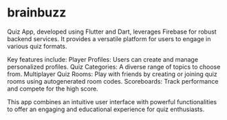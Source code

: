 # brainbuzz
Quiz App, developed using Flutter and Dart, leverages Firebase for robust backend services. It provides a versatile platform for users to engage in various quiz formats. 

Key features include:
Player Profiles: Users can create and manage personalized profiles.
Quiz Categories: A diverse range of topics to choose from.
Multiplayer Quiz Rooms: Play with friends by creating or joining quiz rooms using autogenerated room codes.
Scoreboards: Track performance and compete for the high score.

This app combines an intuitive user interface with powerful functionalities to offer an engaging and educational experience for quiz enthusiasts.


